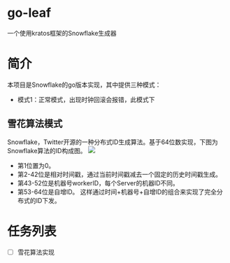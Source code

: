 # go-leaf
一个使用kratos框架的Snowflake生成器

# 简介
本项目是Snowflake的go版本实现，其中提供三种模式：
* 模式1：正常模式，出现时钟回滚会报错，此模式下
## 雪花算法模式
  Snowflake，Twitter开源的一种分布式ID生成算法。基于64位数实现，下图为Snowflake算法的ID构成图。
  ![](https://p0.meituan.net/travelcube/96034f8fa0f2cb14c21844a4fa12f50441574.png)
  * 第1位置为0。
  * 第2-42位是相对时间戳，通过当前时间戳减去一个固定的历史时间戳生成。
  * 第43-52位是机器号workerID，每个Server的机器ID不同。
  * 第53-64位是自增ID。
  这样通过时间+机器号+自增ID的组合来实现了完全分布式的ID下发。

# 任务列表
- [ ] 雪花算法实现
